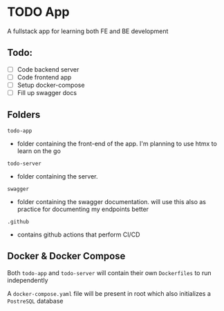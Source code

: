# TODO App
A fullstack app for learning both FE and BE development

## Todo:
- [ ] Code backend server
- [ ] Code frontend app
- [ ] Setup docker-compose
- [ ] Fill up swagger docs

## Folders

`todo-app`
- folder containing the front-end of the app. I'm planning to use htmx to learn on the go

`todo-server`
- folder containing the server.

`swagger`
- folder containing the swagger documentation. will use this also as practice for documenting my endpoints better

`.github`
- contains github actions that perform CI/CD

## Docker & Docker Compose

Both `todo-app` and `todo-server` will contain their own `Dockerfiles` to run independently

A `docker-compose.yaml` file will be present in root which also initializes a `PostreSQL` database
